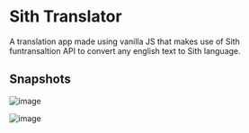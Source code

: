 # Sith Translator
 A translation app made using vanilla JS that makes use of Sith funtransaltion API to convert any english text to Sith language.
 
## Snapshots
![image](https://user-images.githubusercontent.com/70498020/188770150-dd82489c-3e42-4b85-af36-b0dde4e90184.png)


![image](https://user-images.githubusercontent.com/70498020/188770078-ddde35e4-8f06-465b-ac54-d5a4b6b3d8fd.png)



